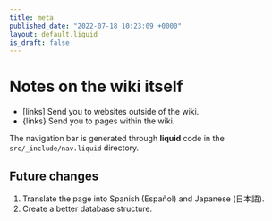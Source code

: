 ```yaml
---
title: meta
published_date: "2022-07-18 10:23:09 +0000"
layout: default.liquid
is_draft: false
---
```


# Notes on the wiki itself

- [links] Send you to websites outside of the wiki.
- {links} Send you to pages within the wiki.

The navigation bar is generated through **liquid** code in the `src/_include/nav.liquid` directory.

## Future changes

1. Translate the page into Spanish (Español) and Japanese (日本語).
2. Create a better database structure.
  

  
